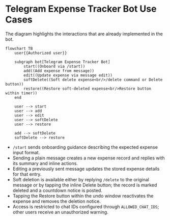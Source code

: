 # Telegram Expense Tracker Bot Use Cases

The diagram highlights the interactions that are already implemented in the bot.

```mermaid
flowchart TB
    user{{Authorized user}}

    subgraph bot[Telegram Expense Tracker Bot]
        start((Onboard via /start))
        add((Add expense from message))
        edit((Update expense via message edit))
        softDelete((Soft delete expense<br/>/delete command or Delete button))
        restore((Restore soft-deleted expense<br/>Restore button within timer))
    end

    user --> start
    user --> add
    user --> edit
    user --> softDelete
    user --> restore

    add --> softDelete
    softDelete --> restore
```

- `/start` sends onboarding guidance describing the expected expense input format.
- Sending a plain message creates a new expense record and replies with its summary and inline actions.
- Editing a previously sent message updates the stored expense details for that entry.
- Soft deletion is available either by replying `/delete` to the original message or by tapping the inline Delete button; the record is marked deleted and a countdown notice is posted.
- Tapping the Restore button within the undo window reactivates the expense and removes the deletion notice.
- Access is restricted to chat IDs configured through `ALLOWED_CHAT_IDS`; other users receive an unauthorized warning.
